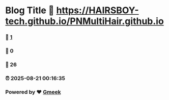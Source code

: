 # Blog Title :link: https://HAIRSBOY-tech.github.io/PNMultiHair.github.io 
### :page_facing_up: [1](https://HAIRSBOY-tech.github.io/PNMultiHair.github.io/tag.html) 
### :speech_balloon: 0 
### :hibiscus: 26 
### :alarm_clock: 2025-08-21 00:16:35 
### Powered by :heart: [Gmeek](https://github.com/Meekdai/Gmeek)
